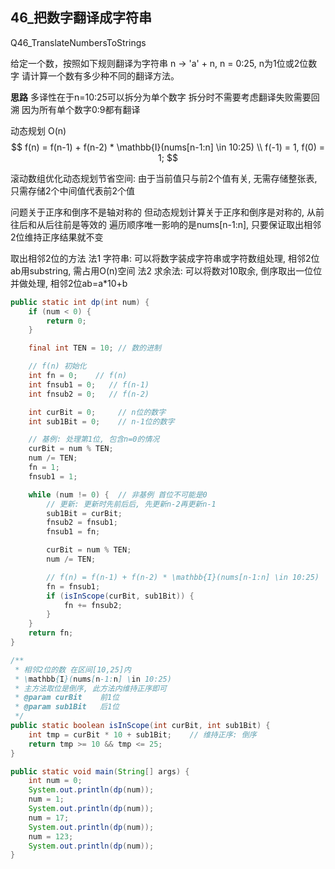 ## 46_把数字翻译成字符串
Q46_TranslateNumbersToStrings

给定一个数，按照如下规则翻译为字符串
n -> 'a' + n,  n = 0:25, n为1位或2位数字
请计算一个数有多少种不同的翻译方法。

**思路**
多译性在于n=10:25可以拆分为单个数字
拆分时不需要考虑翻译失败需要回溯 因为所有单个数字0:9都有翻译

动态规划	O(n)
$$
f(n) = f(n-1) + f(n-2) * \mathbb{I}(nums[n-1:n] \in 10:25)
\\ f(-1) = 1, f(0) = 1;
$$

滚动数组优化动态规划节省空间:
由于当前值只与前2个值有关, 无需存储整张表, 只需存储2个中间值代表前2个值

问题关于正序和倒序不是轴对称的
但动态规划计算关于正序和倒序是对称的, 从前往后和从后往前是等效的
	遍历顺序唯一影响的是nums[n-1:n], 只要保证取出相邻2位维持正序结果就不变

取出相邻2位的方法
法1 字符串: 可以将数字装成字符串或字符数组处理, 相邻2位ab用substring, 需占用O(n)空间
法2 求余法: 可以将数对10取余, 倒序取出一位位并做处理, 相邻2位ab=a*10+b



```java
public static int dp(int num) {
    if (num < 0) {
        return 0;
    }

    final int TEN = 10; // 数的进制

    // f(n) 初始化
    int fn = 0;    // f(n)
    int fnsub1 = 0;   // f(n-1)
    int fnsub2 = 0;   // f(n-2)

    int curBit = 0;     // n位的数字
    int sub1Bit = 0;    // n-1位的数字

    // 基例: 处理第1位, 包含n=0的情况
    curBit = num % TEN;
    num /= TEN;
    fn = 1;
    fnsub1 = 1;

    while (num != 0) {  // 非基例 首位不可能是0
        // 更新: 更新时先前后后, 先更新n-2再更新n-1
        sub1Bit = curBit;
        fnsub2 = fnsub1;
        fnsub1 = fn;

        curBit = num % TEN;
        num /= TEN;

        // f(n) = f(n-1) + f(n-2) * \mathbb{I}(nums[n-1:n] \in 10:25)
        fn = fnsub1;
        if (isInScope(curBit, sub1Bit)) {
            fn += fnsub2;
        }
    }
    return fn;
}

/**
 * 相邻2位的数 在区间[10,25]内
 * \mathbb{I}(nums[n-1:n] \in 10:25)
 * 主方法取位是倒序, 此方法内维持正序即可
 * @param curBit    前1位
 * @param sub1Bit   后1位
 */
public static boolean isInScope(int curBit, int sub1Bit) {
    int tmp = curBit * 10 + sub1Bit;    // 维持正序: 倒序
    return tmp >= 10 && tmp <= 25;
}

public static void main(String[] args) {
    int num = 0;
    System.out.println(dp(num));
    num = 1;
    System.out.println(dp(num));
    num = 17;
    System.out.println(dp(num));
    num = 123;
    System.out.println(dp(num));
}
```